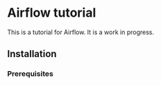 # Airflow tutorial

This is a tutorial for Airflow. It is a work in progress.

## Installation

### Prerequisites
